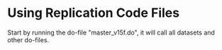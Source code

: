 # Using Replication Code Files
Start by running the do-file "master_v15f.do", it will call all datasets and other do-files.
